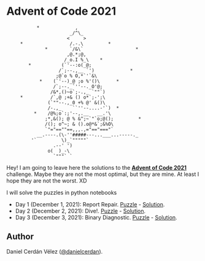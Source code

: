 # Advent of Code 2021
```
           *             ,
                       _/^\_
                      <     >
     *                 /.-.\         *
              *        `/&\`                   *
                      ,@.*;@,
                     /_o.I %_\    *
        *           (`'--:o(_@;
                   /`;--.,__ `')             *
                  ;@`o % O,*`'`&\
            *    (`'--)_@ ;o %'()\      *
                 /`;--._`''--._O'@;
                /&*,()~o`;-.,_ `""`)
     *          /`,@ ;+& () o*`;-';\
               (`""--.,_0 +% @' &()\
               /-.,_    ``''--....-'`)  *
          *    /@%;o`:;'--,.__   __.'\
              ;*,&(); @ % &^;~`"`o;@();         *
              /(); o^~; & ().o@*&`;&%O\
              `"="==""==,,,.,="=="==="`
           __.----.(\-''#####---...___...-----._
         '`         \)_`"""""`
                 .--' ')
               o(  )_-\
                 `"""` `
```
Hey! I am going to leave here the solutions to the [**Advent of Code 2021**](https://adventofcode.com/) challenge. Maybe they are not the most optimal, but they are mine. At least I hope they are not the worst. XD

I will solve the puzzles in python notebooks 

- Day 1 (December 1, 2021): Report Repair. [Puzzle](https://adventofcode.com/2021/day/1) - [Solution](notebooks/01_sonar_sweep.ipynb).
- Day 2 (December 2, 2021): Dive!. [Puzzle](https://adventofcode.com/2021/day/2) - [Solution](notebooks/02_dive!.ipynb).
- Day 3 (December 3, 2021): Binary Diagnostic. [Puzzle](https://adventofcode.com/2021/day/3) - [Solution](notebooks/03_binary_diagnostic.ipynb).




## Author

Daniel Cerdán Vélez ([@danielcerdan](https://es.linkedin.com/in/danielcerdan)).


